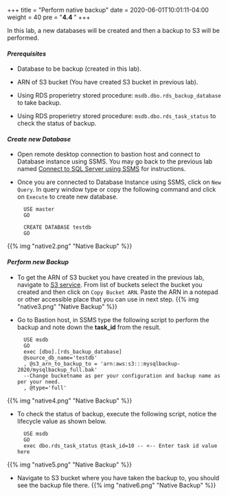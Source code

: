 +++
title = "Perform native backup"
date = 2020-06-01T10:01:11-04:00
weight = 40
pre = "<b>4.4 </b>"
+++

In this lab, a new databases will be created and then a backup to S3 will be performed.

#### ***Prerequisites***

* Database to be backup (created in this lab).

* ARN of S3 bucket (You have created S3 bucket in previous lab).

* Using RDS properietry stored procedure: `msdb.dbo.rds_backup_database` to take backup.

* Using RDS properietry stored procedure: `msdb.dbo.rds_task_status` to check the status of backup.



#### ***Create new Database***

* Open remote desktop connection to bastion host and connect to Database instance using SSMS. You may go back to the previous lab named [Connect to SQL Server using SSMS](../lab1/3_clientconnection.html) for instructions.

* Once you are connected to Database Instance using SSMS, click on `New Query`. In query window type or copy the following command and click on `Execute` to create new database.

        USE master 
        GO

        CREATE DATABASE testdb
        GO
{{% img "native2.png" "Native Backup" %}}

#### ***Perform new Backup***

* To get the ARN of S3 bucket you have created in the previous lab, navigate to [S3 service](https://s3.console.aws.amazon.com/s3/home). From list of buckets select the bucket you created and then click on `Copy Bucket ARN`. Paste the ARN in a notepad or other accessible place that you can use in next step.
{{% img "native3.png" "Native Backup" %}}

* Go to Bastion host, in SSMS type the following script to perform the backup and note down the **task_id** from the result.

        USE msdb
        GO
        exec [dbo].[rds_backup_database]
        @source_db_name='testdb'
        , @s3_arn_to_backup_to = 'arn:aws:s3:::mysqlbackup-2020/mysqlbackup_full.bak' 
        --Change bucketname as per your configuration and backup name as per your need.
        , @type='full'
{{% img "native4.png" "Native Backup" %}}

* To check the status of backup, execute the following script, notice the lifecycle value as shown below.

        USE msdb
        GO
        exec dbo.rds_task_status @task_id=10 -- <-- Enter task id value here
{{% img "native5.png" "Native Backup" %}}

* Navigate to S3 bucket where you have taken the backup to, you should see the backup file there.
{{% img "native6.png" "Native Backup" %}}